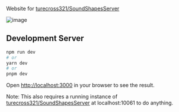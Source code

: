 Website for [turecross321/SoundShapesServer](https://github.com/turecross321/SoundShapesServer)

![image](https://user-images.githubusercontent.com/51852312/233847876-0689dc62-4635-4b3a-8bc0-3e02c5264a59.png)


## Development Server
```bash
npm run dev
# or
yarn dev
# or
pnpm dev
```
Open [http://localhost:3000](http://localhost:3000) in your browser to see the result.

Note: This also requires a running instance of [turecross321/SoundShapesServer](https://github.com/turecross321/SoundShapesServer) at localhost:10061 to do anything.

